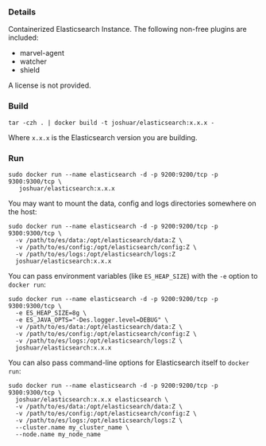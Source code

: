### Details

Containerized Elasticsearch Instance.  The following non-free plugins
are included:

* marvel-agent
* watcher
* shield

A license is not provided.

### Build

```
tar -czh . | docker build -t joshuar/elasticsearch:x.x.x -
```

Where `x.x.x` is the Elasticsearch version you are building.

### Run

```
sudo docker run --name elasticsearch -d -p 9200:9200/tcp -p 9300:9300/tcp \
   joshuar/elasticsearch:x.x.x
```

You may want to mount the data, config and logs directories
somewhere on the host:

```
sudo docker run --name elasticsearch -d -p 9200:9200/tcp -p 9300:9300/tcp \
  -v /path/to/es/data:/opt/elasticsearch/data:Z \
  -v /path/to/es/config:/opt/elasticsearch/config:Z \
  -v /path/to/es/logs:/opt/elasticsearch/logs:Z
  joshuar/elasticsearch:x.x.x
```

You can pass environment variables (like `ES_HEAP_SIZE`) with the `-e`
option to `docker run`:

```
sudo docker run --name elasticsearch -d -p 9200:9200/tcp -p 9300:9300/tcp \
  -e ES_HEAP_SIZE=8g \
  -e ES_JAVA_OPTS="-Des.logger.level=DEBUG" \
  -v /path/to/es/data:/opt/elasticsearch/data:Z \
  -v /path/to/es/config:/opt/elasticsearch/config:Z \
  -v /path/to/es/logs:/opt/elasticsearch/logs:Z \
  joshuar/elasticsearch:x.x.x
```

You can also pass command-line options for Elasticsearch itself to
`docker run`:

```
sudo docker run --name elasticsearch -d -p 9200:9200/tcp -p 9300:9300/tcp \
  joshuar/elasticsearch:x.x.x elasticsearch \
  -v /path/to/es/data:/opt/elasticsearch/data:Z \
  -v /path/to/es/config:/opt/elasticsearch/config:Z \
  -v /path/to/es/logs:/opt/elasticsearch/logs:Z \
  --cluster.name my_cluster_name \
  --node.name my_node_name
```
